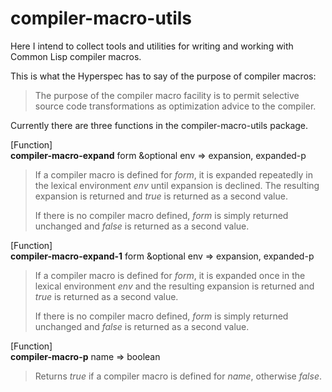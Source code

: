 compiler-macro-utils
====================

Here I intend to collect tools and utilities for writing and working with
Common Lisp compiler macros.

This is what the Hyperspec has to say of the purpose of compiler macros:

> The purpose of the compiler macro facility is to permit selective source code
> transformations as optimization advice to the compiler.

Currently there are three functions in the compiler-macro-utils package.

[Function]  
__compiler-macro-expand__ form &optional env => expansion, expanded-p

> If a compiler macro is defined for _form_, it is expanded repeatedly in the
> lexical environment _env_ until expansion is declined. The resulting expansion
> is returned and _true_ is returned as a second value.
> 
> If there is no compiler macro defined, _form_ is simply returned unchanged and
> _false_ is returned as a second value.


[Function]  
__compiler-macro-expand-1__ form &optional env => expansion, expanded-p

> If a compiler macro is defined for _form_, it is expanded once in the
> lexical environment _env_ and the resulting expansion is returned and _true_
> is returned as a second value.
> 
> If there is no compiler macro defined, _form_ is simply returned unchanged and
> _false_ is returned as a second value.


[Function]  
__compiler-macro-p__ name => boolean

> Returns _true_ if a compiler macro is defined for _name_, otherwise _false_.
